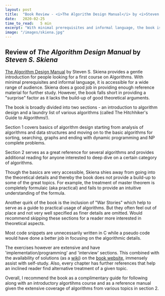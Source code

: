 ```yaml
---
layout: post
title:  "Book Review - <i>The Algorithm Design Manual</i> by <i>Steven S. Skiena</i>"
date:   2020-02-25
time_to_read:   5 min
excerpt: "With minimal prerequisites and informal language, the book is accessible for a wide range of audience. However, the book falls short in providing a &ldquo;surprise&rdquo; factor as it lacks the build-up of good theoretical arguments."
image: "/images/skiena.jpg"
---
```


## Review of <i>The Algorithm Design Manual</i> by <i>Steven S. Skiena</i>
<a href="https://www.amazon.com/Algorithm-Design-Manual-Steven-Skiena/dp/1849967202" target="blank">The Algorithm Design Manual</a> by Steven S. Skiena provides a gentle introduction for people looking for a first course on Algorithms.
With minimal prerequisites and informal language, it is accessible for a wide range of audience.
Skiena does a good job in providing enough reference material for further study.
However, the book falls short in providing a "surprise" factor as it lacks the build-up of good theoretical arguments.

The book is broadly divided into two sections - an introduction to algorithm design and a laundry list of various algorithms
(called The Hitchhiker's Guide to Algorithms!).

Section 1 covers basics of algorithm design starting from analysis of algorithms and data structures and
moving on to the basic algorithms for sorting, searching, graphs and ending with dynamic programming and NP complete problems.

Section 2 serves as a great reference for several algorithms and provides additional reading for anyone interested to deep dive on a certain category of algorithms.

Though the basics are very accessible, Skiena shies away from going into the theoretical details and
thereby the book does not provide a build-up to some of the great topics.
For example, the treatment of master theorem is completely formulaic (aka practical) and fails to provide an intuitive understanding of the formula.

Another quirk of the book is the inclusion of "War Stories" which help to serve as a guide to practical usage of algorithms.
But they often feel out of place and not very well specified as finer details are omitted.
Would recommend skipping these sections for a reader more interested in theoretical aspects.

Most code snippets are unnecessarily written in C while a pseudo code would have done a better job in focusing on the algorithmic details.

The exercises however are extensive and have 'implementation/programming' and 'interview' sections.
This combined with the availability of solutions (as a <a href="http://www.algorist.com/algowiki/index.php/The_Algorithms_Design_Manual_(Second_Edition)" target="blank">wiki</a>) on the <a href="http://www.algorist.com/" target="blank">book website</a>, immensely assist with self-study.
Also, every chapter has further references that help an inclined reader find alternative treatment of a given topic.

Overall, I recommend the book as a complimentary guide for following along with an introductory algortihms course and as a reference manual given the extensive coverage of algorithms from various topics in section 2.
